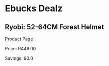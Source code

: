 
# Ebucks Dealz
## Ryobi: 52-64CM Forest Helmet
[Product Page](https://www.ebucks.com/web/shop/productSelected.do?prodId=725853038&catId=322194323)

Price: R449.00

Savings: 90.0


	